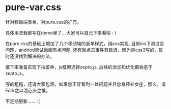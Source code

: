 # pure-var.css
针对移动端表单，对pure.css的扩充。

具体用法我都写在demo里了，大家可以自己下来看哈 : )

在pure.css的基础上增加了几个移动端的表单样式，纯css实现,
目前ios下测试没问题，andriod测试动画有点问题,
还有就点击事件有延迟，因为是css3写的，暂时还没找到解决的办法。


接下来准备实现下拉菜单，js框架选择zepto.js,
后续的添加和优化都会基于zepto.js。

写的粗糙，还请大家包涵，如果您正好看到一处问题并且您身怀处女座，那么，请Fork之以泄心头之恨。

不定期更新……  : )


